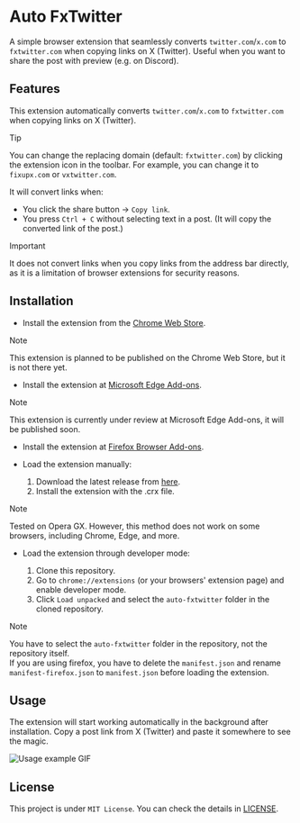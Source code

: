 # Auto FxTwitter

A simple browser extension that seamlessly converts `twitter.com`/`x.com` to `fxtwitter.com` when copying links on X (Twitter). Useful when you want to share the post with preview (e.g. on Discord).

## Features

This extension automatically converts `twitter.com`/`x.com` to `fxtwitter.com` when copying links on X (Twitter).

> [!TIP]
You can change the replacing domain (default: `fxtwitter.com`) by clicking the extension icon in the toolbar. For example, you can change it to `fixupx.com` or `vxtwitter.com`.

It will convert links when:

- You click the share button -> `Copy link`.
- You press `Ctrl + C` without selecting text in a post. (It will copy the converted link of the post.)

> [!IMPORTANT]
It does not convert links when you copy links from the address bar directly, as it is a limitation of browser extensions for security reasons.

## Installation

- Install the extension from the [Chrome Web Store](https://github.com/itsrqtl/auto-fxtwitter).

> [!NOTE]
This extension is planned to be published on the Chrome Web Store, but it is not there yet.

- Install the extension at [Microsoft Edge Add-ons](https://github.com/itsrqtl/auto-fxtwitter).

> [!NOTE]
This extension is currently under review at Microsoft Edge Add-ons, it will be published soon.

- Install the extension at [Firefox Browser Add-ons](https://addons.mozilla.org/en-US/firefox/addon/autofxtwitter/).

- Load the extension manually:

    1. Download the latest release from [here](https://github.com/itsrqtl/auto-fxtwitter/releases).
    2. Install the extension with the .crx file.

> [!NOTE]
Tested on Opera GX. However, this method does not work on some browsers, including Chrome, Edge, and more.

- Load the extension through developer mode:

    1. Clone this repository.
    2. Go to `chrome://extensions` (or your browsers' extension page) and enable developer mode.
    3. Click `Load unpacked` and select the `auto-fxtwitter` folder in the cloned repository.

> [!NOTE]
You have to select the `auto-fxtwitter` folder in the repository, not the repository itself.  
If you are using firefox, you have to delete the `manifest.json` and rename `manifest-firefox.json` to `manifest.json` before loading the extension.

## Usage

The extension will start working automatically in the background after installation. Copy a post link from X (Twitter) and paste it somewhere to see the magic.

![Usage example GIF](/.github/assets/example.gif)

## License

This project is under `MIT License`. You can check the details in [LICENSE](/LICENSE).
